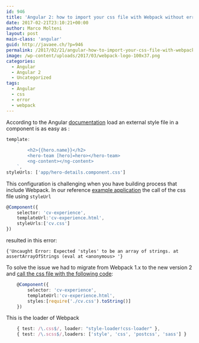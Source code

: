 ```yaml
---
id: 946
title: 'Angular 2: how to import your css file with Webpack without errors'
date: 2017-02-21T23:10:21+00:00
author: Marco Molteni
layout: post
main-class: 'angular'
guid: http://javaee.ch/?p=946
permalink: /2017/02/21/angular-how-to-import-your-css-file-with-webpack-without-errors/
image: /wp-content/uploads/2017/03/webpack-logo-100x37.png
categories:
  - Angular
  - Angular 2
  - Uncategorized
tags:
  - Angular
  - css
  - error
  - webpack
---
```

According to the Angular [documentation](https://angular.io/docs/ts/latest/guide/component-styles.html) load an external style file in a component is as easy as :
```typescript
template:
    `
        <h2>{{hero.name}}</h2>
        <hero-team [hero]=hero></hero-team>
        <ng-content></ng-content>
    `,
styleUrls: ['app/hero-details.component.css']
```
    
    

This configuration is challenging when you have building process that include Webpack. In our reference [example application](http://angular.cafe) the call of the css file using `styleUrl`
```typescript
@Component({
    selector: 'cv-experience',
    templateUrl:'cv-experience.html',
    styleUrls:['cv.css']
})
```
 
resulted in this error:

`{'Uncaught Error: Expected 'styles' to be an array of strings. at assertArrayOfStrings (eval at <anonymous> '}`
    

To solve the issue we had to migrate from Webpack 1.x to the new version 2 and <a href="https://github.com/marco76/SpringAngular2TypeScript" target="_blank">call the css file with the following code</a>:
```typescript
    @Component({
        selector: 'cv-experience',
        templateUrl:'cv-experience.html',
        styles:[require('./cv.css').toString()]
    })
```    

This is the loader of Webpack
```typescript
    { test: /\.css$/, loader: "style-loader!css-loader" },
    { test: /\.scss$/,loaders: ['style', 'css', 'postcss', 'sass'] }
```
